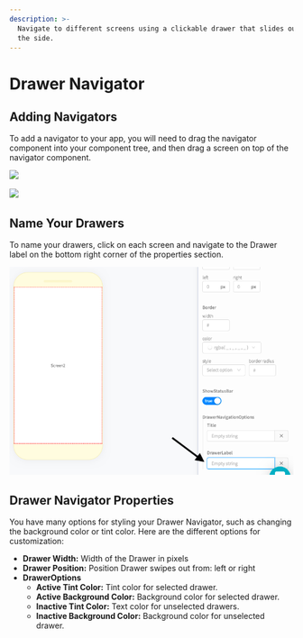 ```yaml
---
description: >-
  Navigate to different screens using a clickable drawer that slides out from
  the side.
---
```


# Drawer Navigator

## Adding Navigators

To add a navigator to your app, you will need to drag the navigator component into your component tree, and then drag a screen on top of the navigator component. 

![](.gitbook/assets/ezgif.com-video-to-gif-6.gif)

![](.gitbook/assets/thunkable-documentation-exhibits-83.png)



## Name Your Drawers

To name your drawers, click on each screen and navigate to the Drawer label on the bottom right corner of the properties section. 

![](.gitbook/assets/image%20%2859%29.png)

## Drawer Navigator Properties

You have many options for styling your Drawer Navigator, such as changing the background color or tint color. Here are the different options for customization:

* **Drawer Width:** Width of the Drawer in pixels
* **Drawer Position:** Position Drawer swipes out from: left or right
* **DrawerOptions**
  * **Active Tint Color:** Tint color for selected drawer. 
  * **Active Background Color:** Background color for selected drawer.
  * **Inactive Tint Color:** Text color for unselected drawers. 
  * **Inactive Background Color:** Background color for unselected drawer. 

